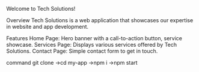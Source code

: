 Welcome to Tech Solutions! 

Overview
Tech Solutions is a web application that showcases our expertise in website and app development.

Features
Home Page: Hero banner with a call-to-action button, service showcase.
Services Page: Displays various services offered by Tech Solutions.
Contact Page: Simple contact form to get in touch.

command 
git clone <repository url>
->cd my-app
->npm i
->npm start
